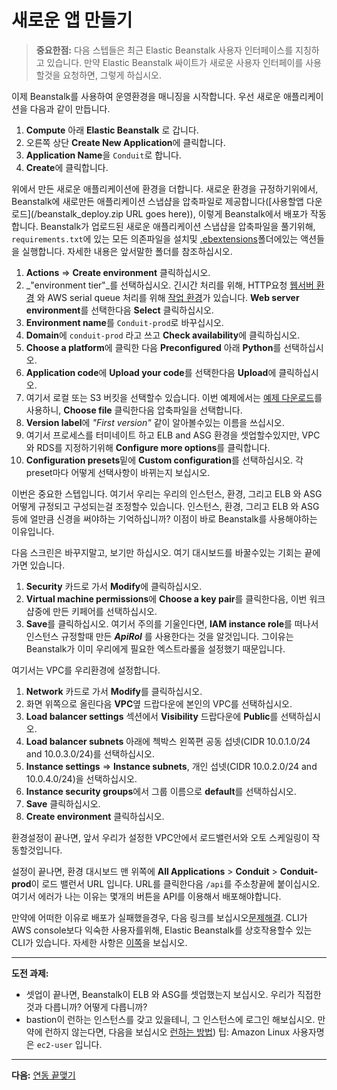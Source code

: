 # 새로운 앱 만들기

> **중요한점:** 다음 스텝들은 최근 Elastic Beanstalk 사용자 인터페이스를 지칭하고 있습니다.  만약 Elastic Beanstalk 싸이트가 새로운 사용자 인터페이를 사용할것을 요청하면, 그렇게 하십시오.

이제 Beanstalk를 사용하여 운영환경을 매니징을 시작합니다.  우선 새로운 애플리케이션을 다음과 같이 만듭니다.

1. **Compute** 아래 **Elastic Beanstalk** 로 갑니다.
2. 오른쪽 상단 **Create New Application**에 클릭합니다.
3. **Application Name**을 `Conduit`로 합니다.
4. **Create**에 클릭합니다.

위에서 만든 새로운 애플리케이션에 환경을 더합니다. 새로운 환경을 규정하기위에서, Beanstalk에 새로만든 애플리케이션 스냅샵을 압축파일로 제공합니다([사용할앱 다운로드](/beanstalk_deploy.zip URL goes here)), 이렇게 Beanstalk에서 배포가 작동합니다. Beanstalk가 업로드된 새로운 애플리케이션 스냅샵을 압축파일을 풀기위해, `requirements.txt`에 있는 모든 의존파일을 설치및  [.ebextensions](/workshop/backend/.ebextensions)폴더에있는 액션들을 실행합니다. 자세한 내용은 앞서말한 폴더를 참조하십시오. 

1. **Actions** => **Create environment** 클릭하십시오.
2. _"environment tier"_를 선택하십시오. 긴시간 처리를 위해, HTTP요청 [웹서버 환경](https://docs.aws.amazon.com/elasticbeanstalk/latest/dg/concepts-worker.html) 와 AWS serial queue 처리를 위해 [작업 환경](https://docs.aws.amazon.com/elasticbeanstalk/latest/dg/concepts-worker.html)가 있습니다. 
**Web server environment**를 선택한다음 **Select** 클릭하십시오.
3. **Environment name**를 `Conduit-prod`로 바꾸십시오.
4. **Domain**에 `conduit-prod` 라고 쓰고 **Check availability**에 클릭하십시오.
5. **Choose a platform**에 클릭한 다음 **Preconfigured** 아래 **Python**를 선택하십시오.
6. **Application code**에 **Upload your code**를 선택한다음 **Upload**에 클릭하십시오.
7. 여기서 로컬 또는 S3 버킷을 선택할수 있습니다. 이번 예제에서는 [예제 다운로드](/workshop/backend/beanstalk_deploy.zip)를 사용하니, **Choose file** 클릭한다음 압축파일을 선택합니다.
8. **Version label**에 _"First version"_ 같이 알아볼수있는 이름을 쓰십시오.
9. 여기서 프로세스를 터미네이트 하고 ELB and ASG 환경을 셋업할수있지만, VPC 와 RDS를 지정하기위해 **Configure more options**를 클릭합니다.
10. **Configuration presets**밑에 **Custom configuration**를 선택하십시오. 각 preset마다 어떻게 선택사항이 바뀌는지 보십시오. 

이번은 중요한 스텝입니다. 여기서 우리는 우리의 인스턴스, 환경, 그리고 ELB 와 ASG 어떻게 규정되고 구성되는걸 조정할수 있습니다.  인스턴스, 환경, 그리고 ELB 와 ASG등에 얼만큼 신경을 써야하는 기억하십니까?  이점이 바로 Beanstalk를 사용해야하는 이유입니다.

다음 스크린은 바꾸지말고, 보기만 하십시오. 여기 대시보드를 바꿀수있는 기회는 끝에가면 있습니다.

1. **Security** 카드로 가서  **Modify**에 클릭하십시오.
2. **Virtual machine permissions**에 **Choose a key pair**를 클릭한다음, 이번 워크샵중에 만든 키페어를 선택하십시오.
3. **Save**를 클릭하십시오. 여기서 주의를 기울인다면, **IAM instance role**를 떠나서 인스턴스 규정할때 만든 **_ApiRol_** 를 사용한다는 것을 알것입니다.  그이유는 Beanstalk가 이미 우리에게 필요한 엑스트라롤을 설정했기 때문입니다.

여기서는 VPC를 우리환경에 설정합니다.

1. **Network** 카드로 가서 **Modify**를 클릭하십시오.
2. 화면 위쪽으로 올린다음 **VPC**옆 드랍다운에 본인의 VPC를 선택하십시오.
3. **Load balancer settings** 섹션에서 **Visibility** 드랍다운에 **Public**를 선택하십시오.
4. **Load balancer subnets** 아래에 첵박스 왼쪽편 공동 섭넷(CIDR 10.0.1.0/24 and 10.0.3.0/24)를 선택하십시오.
5. **Instance settings** => **Instance subnets**, 개인 섭넷(CIDR 10.0.2.0/24 and 10.0.4.0/24)을 선택하십시오.
6. **Instance security groups**에서 그룹 이름으로 **default**를 선택하십시오.
7. **Save** 클릭하십시오.
8. **Create environment** 클릭하십시오.

환경설정이 끝나면, 앞서 우리가 설정한 VPC안에서 로드밸런서와 오토 스케일링이 작동할것입니다.

설정이 끝나면, 환경 대시보드 맨 위쪽에 **All Applications** > **Conduit** > **Conduit-prod**이 로드 밸런서 URL 입니다.  URL를 클릭한다음 `/api`를 주소창끝에 붙이십시오. 여기서 에러가 나는 이유는 몇개의 버튼을 API를 이용해서 배포해야합니다.

만약에 어떠한 이유로 배포가 실패했을경우, 다음 링크를 보십시오[문제해결](/workshop/beanstalk/troubleshooting.md). CLI가 AWS console보다 익숙한 사용자를위해, Elastic Beanstalk를 상호작용할수 있는 CLI가 있습니다. 자세한 사항은 [이쪽](https://docs.aws.amazon.com/elasticbeanstalk/latest/dg/eb-cli3.html)을 보십시오.

---
**도전 과제:**

- 셋업이 끝나면, Beanstalk이 ELB 와 ASG를 셋업했는지 보십시오.  우리가 직접한것과 다릅니까?  어떻게 다릅니까?
- bastion이 런하는 인스턴스를 갖고 있을테니, 그 인스턴스에 로그인 해보십시오.  만약에 런하지 않는다면, 다음을 보십시오 [런하는 방법](/workshop/vpc-subnets-bastion/07-bastion.md)) 팁: Amazon Linux 사용자명은 `ec2-user` 입니다.

---
**다음:** [연동 끝맺기](/workshop/beanstalk/03-finish-integration.md)
